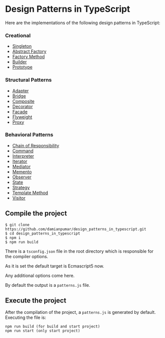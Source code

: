 # Design Patterns in TypeScript

Here are the implementations of the following design patterns in TypeScript:

### Creational

- [Singleton](https://github.com/damianpumar/design_patterns_in_typescript/tree/master/singleton)
- [Abstract Factory](https://github.com/damianpumar/design_patterns_in_typescript/tree/master/abstract_factory)
- [Factory Method](https://github.com/damianpumar/design_patterns_in_typescript/tree/master/factory_method)
- [Builder](https://github.com/damianpumar/design_patterns_in_typescript/tree/master/builder)
- [Prototype](https://github.com/damianpumar/design_patterns_in_typescript/tree/master/prototype)

### Structural Patterns

- [Adapter](https://github.com/damianpumar/design_patterns_in_typescript/tree/master/adapter)
- [Bridge](https://github.com/damianpumar/design_patterns_in_typescript/tree/master/bridge)
- [Composite](https://github.com/damianpumar/design_patterns_in_typescript/tree/master/composite)
- [Decorator](https://github.com/damianpumar/design_patterns_in_typescript/tree/master/decorator)
- [Facade](https://github.com/damianpumar/design_patterns_in_typescript/tree/master/facade)
- [Flyweight](https://github.com/damianpumar/design_patterns_in_typescript/tree/master/flyweight)
- [Proxy](https://github.com/damianpumar/design_patterns_in_typescript/tree/master/proxy)

### Behavioral Patterns

- [Chain of Responsibility](https://github.com/damianpumar/design_patterns_in_typescript/tree/master/chain_of_responsibility)
- [Command](https://github.com/damianpumar/design_patterns_in_typescript/tree/master/command)
- [Interpreter](https://github.com/damianpumar/design_patterns_in_typescript/tree/master/interpreter)
- [Iterator](https://github.com/damianpumar/design_patterns_in_typescript/tree/master/iterator)
- [Mediator](https://github.com/damianpumar/design_patterns_in_typescript/tree/master/mediator)
- [Memento](https://github.com/damianpumar/design_patterns_in_typescript/tree/master/memento)
- [Observer](https://github.com/damianpumar/design_patterns_in_typescript/tree/master/observer)
- [State](https://github.com/damianpumar/design_patterns_in_typescript/tree/master/state)
- [Strategy](https://github.com/damianpumar/design_patterns_in_typescript/tree/master/strategy)
- [Template Method](https://github.com/damianpumar/design_patterns_in_typescript/tree/master/template_method)
- [Visitor](https://github.com/damianpumar/design_patterns_in_typescript/tree/master/visitor)

## Compile the project

```
$ git clone https://github.com/damianpumar/design_patterns_in_typescript.git
$ cd design_patterns_in_typescript
$ npm i
$ npm run build
```

There is a `tsconfig.json` file in the root directory which is responsible for the compiler options.

As it is set the default target is Ecmascript5 now.

Any additional options come here.

By default the output is a `patterns.js` file.

## Execute the project

After the compilation of the project, a `patterns.js` is generated by default.
Executing the file is:

```
npm run build (for build and start project)
npm run start (only start project)
```
